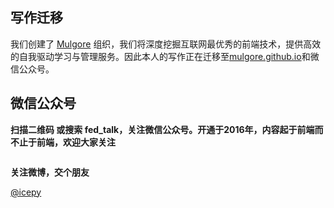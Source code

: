 ## 写作迁移

我们创建了 [Mulgore](https://github.com/mulgore) 组织，我们将深度挖掘互联网最优秀的前端技术，提供高效的自我驱动学习与管理服务。因此本人的写作正在迁移至[mulgore.github.io](https://github.com/mulgore/mulgore.github.io)和微信公众号。

## 微信公众号

**扫描二维码 或搜索 fed_talk，关注微信公众号。开通于2016年，内容起于前端而不止于前端，欢迎大家关注**



<div align="center">
<img src="https://raw.githubusercontent.com/icepy/_posts/master/img/weixin.jpg" alt=""/><br>
</div>


**关注微博，交个朋友**

[@icepy](http://weibo.com/2455876310)
